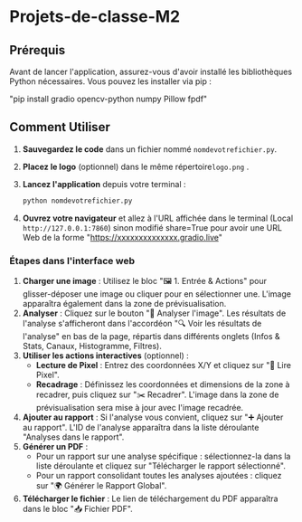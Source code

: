 # Projets-de-classe-M2

## Prérequis

Avant de lancer l'application, assurez-vous d'avoir installé les bibliothèques Python nécessaires. Vous pouvez les installer via pip :

"pip install gradio opencv-python numpy Pillow fpdf"


## Comment Utiliser

1.  **Sauvegardez le code** dans un fichier nommé `nomdevotrefichier.py`.
2.  **Placez le logo** (optionnel) dans le même répertoire`logo.png` .
3.  **Lancez l'application** depuis votre terminal :

    ```bash
    python nomdevotrefichier.py
    ```

4.  **Ouvrez votre navigateur** et allez à l'URL affichée dans le terminal (Local `http://127.0.0.1:7860`) sinon modifié share=True pour avoir une URL Web de la
   forme "https://xxxxxxxxxxxxxx.gradio.live" 



### Étapes dans l'interface web
1.  **Charger une image** : Utilisez le bloc "🖼️ 1. Entrée & Actions" pour glisser-déposer une image ou cliquer pour en sélectionner une. L'image apparaîtra également dans la zone de prévisualisation.
2.  **Analyser** : Cliquez sur le bouton "🔬 Analyser l'image". Les résultats de l'analyse s'afficheront dans l'accordéon "🔍 Voir les résultats de l'analyse" en bas de la page, répartis dans différents onglets (Infos & Stats, Canaux, Histogramme, Filtres).
3.  **Utiliser les actions interactives** (optionnel) :
    - **Lecture de Pixel** : Entrez des coordonnées X/Y et cliquez sur "📍 Lire Pixel".
    - **Recadrage** : Définissez les coordonnées et dimensions de la zone à recadrer, puis cliquez sur "✂️ Recadrer". L'image dans la zone de prévisualisation sera mise à jour avec l'image recadrée.
4.  **Ajouter au rapport** : Si l'analyse vous convient, cliquez sur "➕ Ajouter au rapport". L'ID de l'analyse apparaîtra dans la liste déroulante "Analyses dans le rapport".
5.  **Générer un PDF** :
    - Pour un rapport sur une analyse spécifique : sélectionnez-la dans la liste déroulante et cliquez sur "Télécharger le rapport sélectionné".
    - Pour un rapport consolidant toutes les analyses ajoutées : cliquez sur "🌍 Générer le Rapport Global".
6.  **Télécharger le fichier** : Le lien de téléchargement du PDF apparaîtra dans le bloc "📥 Fichier PDF".
